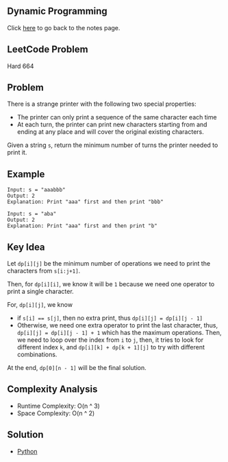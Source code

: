 ## Dynamic Programming
Click [here](../../dynamic_programming/notes.md) to go back to the notes page.

## LeetCode Problem
Hard 664

## Problem
There is a strange printer with the following two special properties:
- The printer can only print a sequence of the same character each time
- At each turn, the printer can print new characters starting from and ending at any place and will cover the original existing characters.

Given a string `s`, return the minimum number of turns the printer needed to print it.
 
## Example
```
Input: s = "aaabbb"
Output: 2
Explanation: Print "aaa" first and then print "bbb"

Input: s = "aba"
Output: 2
Explanation: Print "aaa" first and then print "b"
```

## Key Idea
Let `dp[i][j]` be the minimum number of operations we need to print the characters from `s[i:j+1]`.

Then, for `dp[i][i]`, we know it will be `1` because we need one operator to print a single character.

For, `dp[i][j]`, we know
- if `s[i] == s[j]`, then no extra print, thus `dp[i][j] = dp[i][j - 1]`
- Otherwise, we need one extra operator to print the last character, thus, `dp[i][j] = dp[i][j - 1] + 1` which has the maximum operations. Then, we need to loop over the index from `i` to `j`, then, it tries to look for different index `k`, and `dp[i][k] + dp[k + 1][j]` to try with different combinations.

At the end, `dp[0][n - 1]` will be the final solution.

## Complexity Analysis
- Runtime Complexity: O(n ^ 3)
- Space Complexity: O(n ^ 2)

## Solution
- [Python](./solution.py)